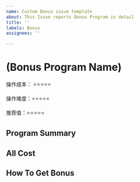 ```yaml
---
name: Custom Bonus issue template
about: This Issue reports Bonus Program in detail
title: ''
labels: Bonus
assignees: ''

---
```


# (Bonus Program Name)

操作成本： ⭐️⭐️⭐️⭐️⭐️

操作难度：⭐️⭐️⭐️⭐️⭐️

推荐值：⭐️⭐️⭐️⭐️⭐️
## Program Summary

## All Cost

## How To Get Bonus
